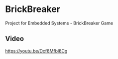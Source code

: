 # BrickBreaker
Project for Embedded Systems - BrickBreaker Game

## Video
https://youtu.be/Dcf8Mfbl8Cg

